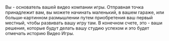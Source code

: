 Вы - основатель вашей видео компании игры. Отправная точка принадлежит вам, вы можете начинать маленький, в вашем гараже, или больши-картинном размышлении путем приобретения ваш первый местный, чтобы развивать вашу игру там. В конечном счете, это - ваши решения, которые будут делать вашу студию успехом и это будет отмечать историю Видео Игры.